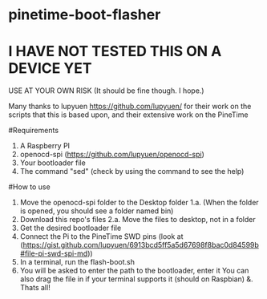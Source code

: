# pinetime-boot-flasher
# I HAVE NOT TESTED THIS ON A DEVICE YET    
USE AT YOUR OWN RISK
(It should be fine though. I hope.)

Many thanks to lupyuen https://github.com/lupyuen/ for their work on the scripts that this is based upon, and their extensive work on the PineTime

#Requirements
1. A Raspberry PI
2. openocd-spi (https://github.com/lupyuen/openocd-spi)
3. Your bootloader file
4. The command "sed" (check by using the command to see the help)

#How to use
1. Move the openocd-spi folder to the Desktop folder
1.a. (When the folder is opened, you should see a folder named bin)
2. Download this repo's files
2.a. Move the files to desktop, not in a folder
3. Get the desired bootloader file
4. Connect the Pi to the PineTime SWD pins (look at (https://gist.github.com/lupyuen/6913bcd5ff5a5d67698f8bac0d84599b#file-pi-swd-spi-md))
5. In a terminal, run the flash-boot.sh
6. You will be asked to enter the path to the bootloader, enter it
You can also drag the file in if your terminal supports it (should on Raspbian)
&. Thats all!
